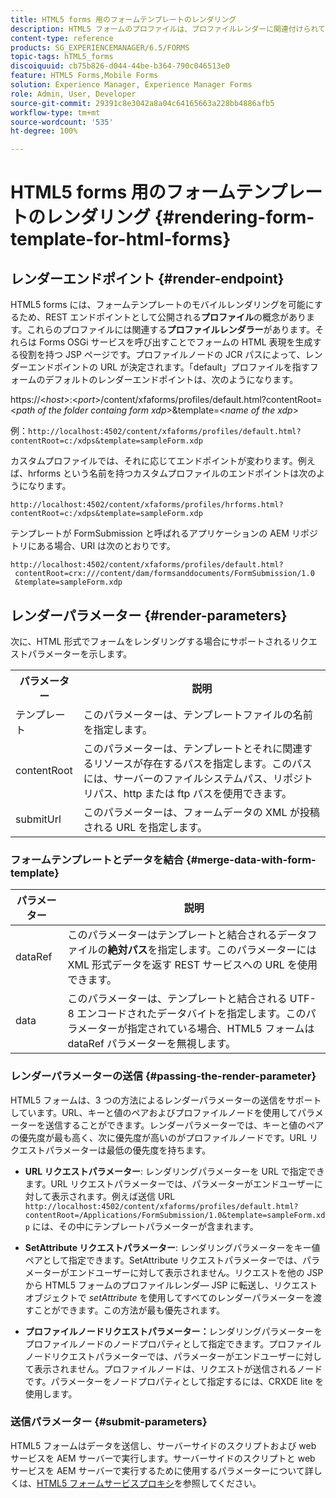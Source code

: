 ```yaml
---
title: HTML5 forms 用のフォームテンプレートのレンダリング
description: HTML5 フォームのプロファイルは、プロファイルレンダーに関連付けられています。プロファイルレンダーは、Forms OSGi サービスを呼び出してフォームの HTML 表現を生成する役割を持つ JSP ページです。
content-type: reference
products: SG_EXPERIENCEMANAGER/6.5/FORMS
topic-tags: hTML5_forms
discoiquuid: cb75b826-d044-44be-b364-790c046513e0
feature: HTML5 Forms,Mobile Forms
solution: Experience Manager, Experience Manager Forms
role: Admin, User, Developer
source-git-commit: 29391c8e3042a8a04c64165663a228bb4886afb5
workflow-type: tm+mt
source-wordcount: '535'
ht-degree: 100%

---
```


# HTML5 forms 用のフォームテンプレートのレンダリング {#rendering-form-template-for-html-forms}

## レンダーエンドポイント {#render-endpoint}

HTML5 forms には、フォームテンプレートのモバイルレンダリングを可能にするため、REST エンドポイントとして公開される&#x200B;**プロファイル**&#x200B;の概念があります。これらのプロファイルには関連する&#x200B;**プロファイルレンダラー**&#x200B;があります。それらは Forms OSGi サービスを呼び出すことでフォームの HTML 表現を生成する役割を持つ JSP ページです。プロファイルノードの JCR パスによって、レンダーエンドポイントの URL が決定されます。「default」プロファイルを指すフォームのデフォルトのレンダーエンドポイントは、次のようになります。

https://&lt;*host*>:&lt;*port*>/content/xfaforms/profiles/default.html?contentRoot=&lt;*path of the folder containg form xdp*>&amp;template=&lt;*name of the xdp*>

例：`http://localhost:4502/content/xfaforms/profiles/default.html?contentRoot=c:/xdps&template=sampleForm.xdp`

カスタムプロファイルでは、それに応じてエンドポイントが変わります。例えば、hrforms という名前を持つカスタムプロファイルのエンドポイントは次のようになります。

`http://localhost:4502/content/xfaforms/profiles/hrforms.html?contentRoot=c:/xdps&template=sampleForm.xdp`

テンプレートが FormSubmission と呼ばれるアプリケーションの AEM リポジトリにある場合、URI は次のとおりです。

```http
http://localhost:4502/content/xfaforms/profiles/default.html?
 contentRoot=crx:///content/dam/formsanddocuments/FormSubmission/1.0
 &template=sampleForm.xdp
```

## レンダーパラメーター {#render-parameters}

次に、HTML 形式でフォームをレンダリングする場合にサポートされるリクエストパラメーターを示します。

<table>
 <tbody>
  <tr>
   <th><strong>パラメーター </strong></th>
   <th><strong>説明</strong></th>
  </tr>
  <tr>
   <td>テンプレート <br /> </td>
   <td>このパラメーターは、テンプレートファイルの名前を指定します。<br /> </td>
  </tr>
  <tr>
   <td>contentRoot<br /> </td>
   <td>このパラメーターは、テンプレートとそれに関連するリソースが存在するパスを指定します。このパスには、サーバーのファイルシステムパス、リポジトリパス、http または ftp パスを使用できます。<br /> </td>
  </tr>
  <tr>
   <td>submitUrl<br /> </td>
   <td>このパラメーターは、フォームデータの XML が投稿される URL を指定します。<br /> </td>
  </tr>
 </tbody>
</table>

### フォームテンプレートとデータを結合 {#merge-data-with-form-template}

| パラメーター | 説明 |
|---|---|
| dataRef | このパラメーターはテンプレートと結合されるデータファイルの&#x200B;**絶対パス**&#x200B;を指定します。このパラメーターには XML 形式データを返す REST サービスへの URL を使用できます。 |
| data | このパラメーターは、テンプレートと結合される UTF-8 エンコードされたデータバイトを指定します。このパラメーターが指定されている場合、HTML5 フォームは dataRef パラメーターを無視します。 |

### レンダーパラメーターの送信 {#passing-the-render-parameter}

HTML5 フォームは、3 つの方法によるレンダーパラメーターの送信をサポートしています。URL、キーと値のペアおよびプロファイルノードを使用してパラメーターを送信することができます。レンダーパラメーターでは、キーと値のペアの優先度が最も高く、次に優先度が高いのがプロファイルノードです。URL リクエストパラメーターは最低の優先度を持ちます。

* **URL リクエストパラメーター**: レンダリングパラメーターを URL で指定できます。URL リクエストパラメーターでは、パラメーターがエンドユーザーに対して表示されます。例えば送信 URL `http://localhost:4502/content/xfaforms/profiles/default.html?contentRoot=/Applications/FormSubmission/1.0&template=sampleForm.xdp` には、その中にテンプレートパラメーターが含まれます。

* **SetAttribute リクエストパラメーター**: レンダリングパラメーターをキー値ペアとして指定できます。SetAttribute リクエストパラメーターでは、パラメーターがエンドユーザーに対して表示されません。リクエストを他の JSP から HTML5 フォームのプロファイルレンダ― JSP に転送し、リクエストオブジェクトで *setAttribute* を使用してすべてのレンダーパラメーターを渡すことができます。この方法が最も優先されます。

* **プロファイルノードリクエストパラメーター：**&#x200B;レンダリングパラメーターをプロファイルノードのノードプロパティとして指定できます。プロファイルノードリクエストパラメーターでは、パラメーターがエンドユーザーに対して表示されません。プロファイルノードは、リクエストが送信されるノードです。パラメーターをノードプロパティとして指定するには、CRXDE lite を使用します。

### 送信パラメーター {#submit-parameters}

HTML5 フォームはデータを送信し、サーバーサイドのスクリプトおよび web サービスを AEM サーバーで実行します。サーバーサイドのスクリプトと web サービスを AEM サーバーで実行するために使用するパラメーターについて詳しくは、[HTML5 フォームサービスプロキシ](/help/forms/using/service-proxy.md)を参照してください。
